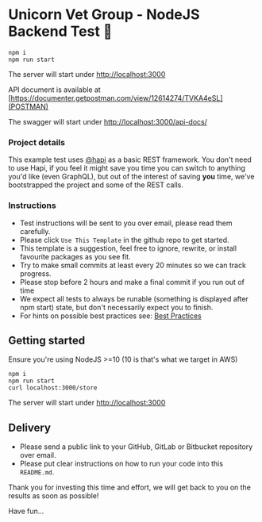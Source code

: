 # Unicorn Vet Group - NodeJS Backend Test :unicorn: 

```
npm i
npm run start
```

The server will start under
[http://localhost:3000](http://localhost:3000)

API document is available at [https://documenter.getpostman.com/view/12614274/TVKA4eSL](POSTMAN)

The swagger will start under
[http://localhost:3000/api-docs/](http://localhost:3000/api-docs/)


### Project details

This example test uses [@hapi](https://hapi.dev) as a basic REST
framework. You don't need to use Hapi, if you feel it might save you
time you can switch to anything you'd like (even GraphQL), but out of
the interest of saving **you** time, we've bootstrapped the project and
some of the REST calls.

### Instructions

- Test instructions will be sent to you over email, please read them
  carefully.
- Please click `Use This Template` in the github repo to get started.
- This template is a suggestion, feel free to ignore, rewrite, or install favourite packages as you see fit.
- Try to make small commits at least every 20 minutes so we can track progress.
- Please stop before 2 hours and make a final commit if you run out of time
- We expect all tests to always be runable (something is displayed after npm start) state, but don't necessarily expect you to finish.
- For hints on possible best practices see:
  [Best Practices](./best_practices.md)


## Getting started

Ensure you're using NodeJS >=10 (10 is that's what we target in AWS)

```
npm i
npm run start
curl localhost:3000/store
```

The server will start under
[http://localhost:3000](http://localhost:3000)


## Delivery

- Please send a public link to your GitHub, GitLab or Bitbucket repository over email.
- Please put clear instructions on how to run your code into this `README.md`.

Thank you for investing this time and effort, we will get back to you on the results as soon as possible!

Have fun...

